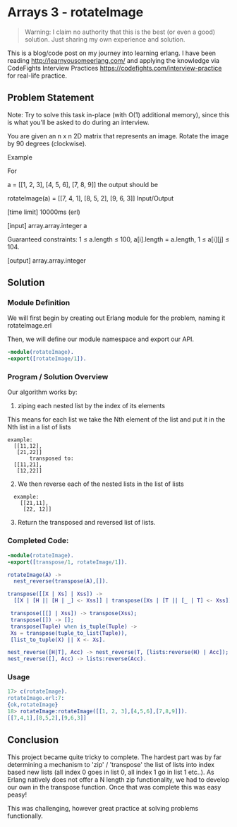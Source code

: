 # Arrays 3 - rotateImage

> Warning: I claim no authority that this is the best (or even a good) solution. Just sharing my own experience and solution.

This is a blog/code post on my journey into learning erlang. I have been reading http://learnyousomeerlang.com/ and applying the knowledge via CodeFights Interview Practices https://codefights.com/interview-practice for real-life practice.

## Problem Statement

Note: Try to solve this task in-place (with O(1) additional memory), since this is what you'll be asked to do during an interview.

You are given an n x n 2D matrix that represents an image. Rotate the image by 90 degrees (clockwise).

Example

For

a = [[1, 2, 3],
     [4, 5, 6],
     [7, 8, 9]]
the output should be

rotateImage(a) =
    [[7, 4, 1],
     [8, 5, 2],
     [9, 6, 3]]
Input/Output

[time limit] 10000ms (erl)

[input] array.array.integer a

Guaranteed constraints:
1 ≤ a.length ≤ 100,
a[i].length = a.length,
1 ≤ a[i][j] ≤ 104.

[output] array.array.integer

## Solution

### Module Definition

We will first begin by creating out Erlang module for the problem, naming it rotateImage.erl

Then, we will define our module namespace and export our API.

```Erlang
-module(rotateImage).
-export([rotateImage/1]).
```

### Program / Solution Overview

Our algorithm works by:

1. ziping each nested list by the index of its elements

  This means for each list we take the Nth element of the list and put it in the Nth list in a list of lists

    example:
      [[11,12],
       [21,22]]
           transposed to:
      [[11,21],
       [12,22]]
2. We then reverse each of the nested lists in the list of lists
  ```
    example:
      [[21,11],
       [22, 12]]
  ```
3. Return the transposed and reversed list of lists.



### Completed Code:
```erlang
-module(rotateImage).
-export([transpose/1, rotateImage/1]).

rotateImage(A) ->
  nest_reverse(transpose(A),[]).

transpose([[X | Xs] | Xss]) ->
  [[X | [H || [H | _] <- Xss]] | transpose([Xs | [T || [_ | T] <- Xss]])];

 transpose([[] | Xss]) -> transpose(Xss);
 transpose([]) -> [];
 transpose(Tuple) when is_tuple(Tuple) ->
 Xs = transpose(tuple_to_list(Tuple)),
 [list_to_tuple(X) || X <- Xs].

nest_reverse([H|T], Acc) -> nest_reverse(T, [lists:reverse(H) | Acc]);
nest_reverse([], Acc) -> lists:reverse(Acc).
```

### Usage

```erlang
17> c(rotateImage).                                      
rotateImage.erl:7:
{ok,rotateImage}
18> rotateImage:rotateImage([[1, 2, 3],[4,5,6],[7,8,9]]).
[[7,4,1],[8,5,2],[9,6,3]]
```


## Conclusion

This project became quite tricky to complete. The hardest part was by far determining a mechanism to 'zip' / 'transpose' the list of lists into index based new lists (all index 0 goes in list 0, all index 1 go in list 1 etc..). As Erlang natively does not offer a N length zip functionality, we had to develop our own in the transpose function. Once that was complete this was easy peasy!

This was challenging, however great practice at solving problems functionally.
